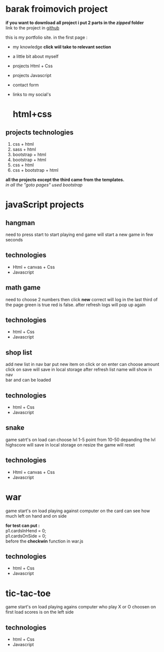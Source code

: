 # barak froimovich project

**if you want to download all project i put 2 parts in the _zipped_ folder**<br>
link to the project in [github](https://github.com/barakf100/haker-U-project.git)

this is my portfolio site.
in the first page : 
- my knowledge **click wiil take to relevant section**
- a little bit about myself
- projects Html + Css
- projects Javascript 
- contact form
- links to my social's

  # html+css
## projects technologies 
  1. css + html
  2. sass + html
  3. bootstrap + html
  4. bootstrap + html
  5. css + html
  6. css + bootstrap + html
     
  **all the projects except the third came from the templates.** <br>
  *in all the "goto pages" used bootstrap*

# javaScript projects
  ## hangman
  need to press start to start playing
  end game will start a new game in few seconds   
  
  ## technologies
  - Html + canvas + Css
  - Javascript 

  ## math game
  need to choose 2 numbers then click **new** 
  correct will log in the last third of<br> the page
  green is true red is false.
  after refresh logs will pop up again
  
  ## technologies
  - html + Css
  - Javascript

  ## shop list
  add new list in nav bar
  put new item on click or on enter 
  can choose amount <br>
  click on save will save in local storage
  after refresh list name will show in nav<br> bar and 
  can be loaded
  
  ## technologies
  - html + Css
  - Javascript

  ## snake
  game satrt's on load can choose lvl 1-5
  point from 10-50 depanding the lvl<br>
  highscore will save in local storage
  on resize the game will reset
  
  ## technologies
  - Html + canvas + Css
  - Javascript 
    
  # war
  game start's on load playing against computer
  on the card can see how much left on hand and on side

  **for test can put :**<br>
    p1.cardsInHend = 0;<br>
    p1.cardsOnSide = 0;<br>
    before the **checkwin** function in war.js
  
  ## technologies
  - html + Css
  - Javascript

  # tic-tac-toe
  game start's on load playing agains computer
  who play X or O choosen on first load
  scores is on the left side

  ## technologies
  - html + Css
  - Javascript










  
